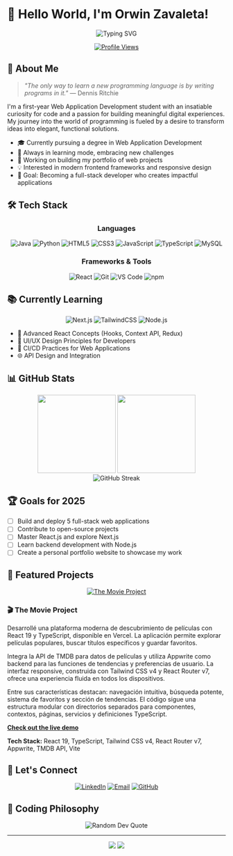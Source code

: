 # 👋 Hello World, I'm Orwin Zavaleta!

<div align="center">
  <img src="https://readme-typing-svg.herokuapp.com?font=Fira+Code&pause=1000&color=6E5DF7&width=435&lines=Web+Development+Student;Passionate+Programmer;Lifelong+Learner" alt="Typing SVG" />
  
  [![Profile Views](https://komarev.com/ghpvc/?username=orwinzavaleta&style=for-the-badge&color=6E5DF7)](https://github.com/orwinzavaleta)
</div>

## 💫 About Me

> *"The only way to learn a new programming language is by writing programs in it."* — Dennis Ritchie

I'm a first-year Web Application Development student with an insatiable curiosity for code and a passion for building meaningful digital experiences. My journey into the world of programming is fueled by a desire to transform ideas into elegant, functional solutions.

- 🎓 Currently pursuing a degree in Web Application Development
- 🌱 Always in learning mode, embracing new challenges
- 🔭 Working on building my portfolio of web projects
- 💡 Interested in modern frontend frameworks and responsive design
- 🚀 Goal: Becoming a full-stack developer who creates impactful applications

## 🛠️ Tech Stack

<div align="center">

### Languages
![Java](https://img.shields.io/badge/Java-ED8B00?style=for-the-badge&logo=openjdk&logoColor=white)
![Python](https://img.shields.io/badge/Python-3776AB?style=for-the-badge&logo=python&logoColor=white)
![HTML5](https://img.shields.io/badge/HTML5-E34F26?style=for-the-badge&logo=html5&logoColor=white)
![CSS3](https://img.shields.io/badge/CSS3-1572B6?style=for-the-badge&logo=css3&logoColor=white)
![JavaScript](https://img.shields.io/badge/JavaScript-F7DF1E?style=for-the-badge&logo=javascript&logoColor=black)
![TypeScript](https://img.shields.io/badge/TypeScript-007ACC?style=for-the-badge&logo=typescript&logoColor=white)
![MySQL](https://img.shields.io/badge/MySQL-4479A1?style=for-the-badge&logo=mysql&logoColor=white)

### Frameworks & Tools
![React](https://img.shields.io/badge/React-20232A?style=for-the-badge&logo=react&logoColor=61DAFB)
![Git](https://img.shields.io/badge/Git-F05032?style=for-the-badge&logo=git&logoColor=white)
![VS Code](https://img.shields.io/badge/VS_Code-007ACC?style=for-the-badge&logo=visual-studio-code&logoColor=white)
![npm](https://img.shields.io/badge/npm-CB3837?style=for-the-badge&logo=npm&logoColor=white)

</div>

## 📚 Currently Learning

<div align="center">
  
  ![Next.js](https://img.shields.io/badge/Next.js-000000?style=for-the-badge&logo=next.js&logoColor=white)
  ![TailwindCSS](https://img.shields.io/badge/Tailwind_CSS-38B2AC?style=for-the-badge&logo=tailwind-css&logoColor=white)
  ![Node.js](https://img.shields.io/badge/Node.js-339933?style=for-the-badge&logo=node.js&logoColor=white)
  
</div>

- 🧠 Advanced React Concepts (Hooks, Context API, Redux)
- 🎨 UI/UX Design Principles for Developers
- 🔄 CI/CD Practices for Web Applications
- 🌐 API Design and Integration

## 📊 GitHub Stats

<div align="center">
  <img height="180em" src="https://github-readme-stats.vercel.app/api?username=orwinzavaleta&show_icons=true&theme=tokyonight&include_all_commits=true&count_private=true&hide_border=true" />
  <img height="180em" src="https://github-readme-stats.vercel.app/api/top-langs/?username=orwinzavaleta&layout=compact&langs_count=6&theme=tokyonight&hide_border=true" />
</div>

<div align="center">
  <img src="https://github-readme-streak-stats.herokuapp.com/?user=orwinzavaleta&theme=tokyonight&hide_border=true" alt="GitHub Streak" />
</div>

## 🏆 Goals for 2025

- [ ] Build and deploy 5 full-stack web applications
- [ ] Contribute to open-source projects
- [ ] Master React.js and explore Next.js
- [ ] Learn backend development with Node.js
- [ ] Create a personal portfolio website to showcase my work

## 📌 Featured Projects

<div align="center">
  
[![The Movie Project](https://github-readme-stats.vercel.app/api/pin/?username=OrwinZavaleta&repo=the-movie-project&theme=tokyonight)](https://github.com/OrwinZavaleta/the-movie-project)

</div>

### 🎬 The Movie Project

Desarrollé una plataforma moderna de descubrimiento de películas con React 19 y TypeScript, disponible en Vercel. La aplicación permite explorar películas populares, buscar títulos específicos y guardar favoritos.

Integra la API de TMDB para datos de películas y utiliza Appwrite como backend para las funciones de tendencias y preferencias de usuario. La interfaz responsive, construida con Tailwind CSS v4 y React Router v7, ofrece una experiencia fluida en todos los dispositivos.

Entre sus características destacan: navegación intuitiva, búsqueda potente, sistema de favoritos y sección de tendencias. El código sigue una estructura modular con directorios separados para componentes, contextos, páginas, servicios y definiciones TypeScript.

**[Check out the live demo](https://the-movie-project.vercel.app/)**

**Tech Stack:** React 19, TypeScript, Tailwind CSS v4, React Router v7, Appwrite, TMDB API, Vite

## 🤝 Let's Connect

<div align="center">
  
[![LinkedIn](https://img.shields.io/badge/LinkedIn-0077B5?style=for-the-badge&logo=linkedin&logoColor=white)](https://www.linkedin.com/in/orwin-manuel-zavaleta-villanueva-04ab3126a)
[![Email](https://img.shields.io/badge/Gmail-D14836?style=for-the-badge&logo=gmail&logoColor=white)](mailto:orwinzavaleta@gmail.com)
[![GitHub](https://img.shields.io/badge/GitHub-100000?style=for-the-badge&logo=github&logoColor=white)](https://github.com/orwinzavaleta)
  
</div>

## 💭 Coding Philosophy



<div align="center">
  <img src="https://quotes-github-readme.vercel.app/api?type=horizontal&theme=tokyonight" alt="Random Dev Quote" />
</div>

---

<div align="center">
  <img src="https://forthebadge.com/images/badges/built-with-love.svg" />
  <img src="https://forthebadge.com/images/badges/powered-by-coffee.svg" />
</div>
